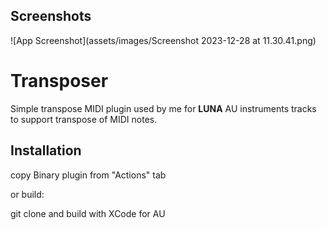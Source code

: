 
## Screenshots

![App Screenshot](assets/images/Screenshot 2023-12-28 at 11.30.41.png)


# Transposer


Simple transpose MIDI plugin used by me for **LUNA** AU instruments tracks
to support transpose of MIDI notes.


## Installation
copy Binary plugin from "Actions" tab

or build:

git clone and build with XCode for AU


    
